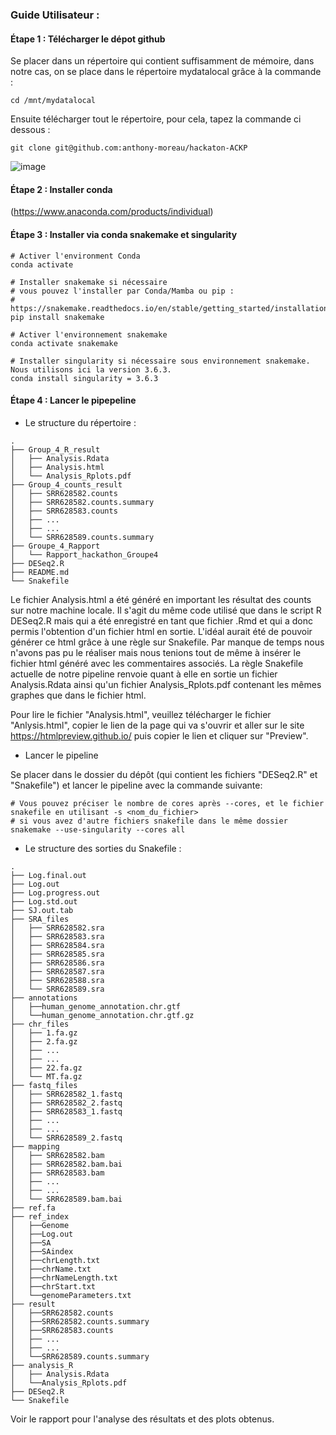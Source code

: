 
### Guide Utilisateur : 
#### Étape 1 : Télécharger le dépot github
Se placer dans un répertoire qui contient suffisamment de mémoire, dans notre cas, on se place dans le répertoire mydatalocal grâce à la commande : 

```shell
cd /mnt/mydatalocal
````


Ensuite télécharger tout le répertoire, pour cela, tapez la commande ci dessous :

```shell
git clone git@github.com:anthony-moreau/hackaton-ACKP
```

![image](https://user-images.githubusercontent.com/90893697/143780706-44e62151-e6d6-4b14-ac81-d2612de44491.png)

#### Étape 2 : Installer conda
(https://www.anaconda.com/products/individual)


#### Étape 3 : Installer via conda snakemake et singularity 
```shell
# Activer l'environment Conda 
conda activate 

# Installer snakemake si nécessaire 
# vous pouvez l'installer par Conda/Mamba ou pip : 
# https://snakemake.readthedocs.io/en/stable/getting_started/installation.html#
pip install snakemake

# Activer l'environnement snakemake
conda activate snakemake

# Installer singularity si nécessaire sous environnement snakemake. Nous utilisons ici la version 3.6.3.
conda install singularity = 3.6.3
```

#### Étape 4 : Lancer le pipepeline
- Le structure du répertoire :
```
.
├── Group_4_R_result
│   ├── Analysis.Rdata
│   ├── Analysis.html
│   └── Analysis_Rplots.pdf
├── Group_4_counts_result
│   ├── SRR628582.counts
│   ├── SRR628582.counts.summary
│   ├── SRR628583.counts
│   ├── ...
│   ├── ...
│   └── SRR628589.counts.summary
├── Groupe_4_Rapport
│   └── Rapport_hackathon_Groupe4
├── DESeq2.R
├── README.md
└── Snakefile
```

Le fichier Analysis.html a été généré en important les résultat des counts sur notre machine locale. Il s'agit du même code utilisé que dans le script R DESeq2.R mais qui a été enregistré en tant que fichier .Rmd et qui a donc permis l'obtention d'un fichier html en sortie.  L'idéal aurait été de pouvoir générer ce html grâce à une règle sur Snakefile. Par manque de temps nous n'avons pas pu le réaliser mais nous tenions tout de même à insérer le fichier html généré avec les commentaires associés. La règle Snakefile actuelle de notre pipeline renvoie quant à elle en sortie un fichier Analysis.Rdata ainsi qu'un fichier Analysis_Rplots.pdf contenant les mêmes graphes que dans le fichier html.

Pour lire le fichier "Analysis.html", veuillez télécharger le fichier "Anlysis.html", copier le lien de la page qui va s'ouvrir et aller sur le site https://htmlpreview.github.io/ puis copier le lien et cliquer sur "Preview". 


- Lancer le pipeline 

Se placer dans le dossier du dépôt (qui contient les fichiers "DESeq2.R" et "Snakefile") et lancer le pipeline avec la commande suivante: 

```shell
# Vous pouvez préciser le nombre de cores après --cores, et le fichier snakefile en utilisant -s <nom_du_fichier> 
# si vous avez d'autre fichiers snakefile dans le même dossier
snakemake --use-singularity --cores all
```

- Le structure des sorties du Snakefile :
```
.
├── Log.final.out
├── Log.out
├── Log.progress.out
├── Log.std.out
├── SJ.out.tab
├── SRA_files
│   ├── SRR628582.sra
│   ├── SRR628583.sra
│   ├── SRR628584.sra
│   ├── SRR628585.sra
│   ├── SRR628586.sra
│   ├── SRR628587.sra
│   ├── SRR628588.sra
│   └── SRR628589.sra
├── annotations
│   ├──human_genome_annotation.chr.gtf
│   └──human_genome_annotation.chr.gtf.gz
├── chr_files
│   ├── 1.fa.gz
│   ├── 2.fa.gz
│   ├── ...
│   ├── ...
│   ├── 22.fa.gz
│   └── MT.fa.gz
├── fastq_files
│   ├── SRR628582_1.fastq
│   ├── SRR628582_2.fastq
│   ├── SRR628583_1.fastq
│   ├── ...
│   ├── ...
│   └── SRR628589_2.fastq
├── mapping
│   ├── SRR628582.bam
│   ├── SRR628582.bam.bai
│   ├── SRR628583.bam
│   ├── ...
│   ├── ...
│   └── SRR628589.bam.bai
├── ref.fa
├── ref_index
│   ├──Genome
│   ├──Log.out
│   ├──SA
│   ├──SAindex
│   ├──chrLength.txt
│   ├──chrName.txt
│   ├──chrNameLength.txt
│   ├──chrStart.txt
│   └──genomeParameters.txt
├── result
│   ├──SRR628582.counts
│   ├──SRR628582.counts.summary
│   ├──SRR628583.counts
│   ├── ...
│   ├── ...
│   └──SRR628589.counts.summary
├── analysis_R
│   ├── Analysis.Rdata
│   └──Analysis_Rplots.pdf
├── DESeq2.R
└── Snakefile
```
Voir le rapport pour l'analyse des résultats et des plots obtenus. 

